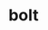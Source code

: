 ---
title: "bolt"
layout: cache
categories: [package, develop]
meta: {"compilers": ["gcc@10.3.0", "gcc@11.4.0", "gcc@9.4.0", "intel-oneapi-compilers@2025.1.0"], "num_specs": 17, "num_specs_by_stack": {"e4s": 6, "e4s-cray-sles": 2, "e4s-neoverse_v1": 2, "e4s-oneapi": 6, "e4s-power": 1, "root": 17}, "oss": ["sle_hpc15", "ubuntu20.04", "ubuntu22.04"], "platforms": ["linux"], "stacks": ["e4s", "e4s-cray-sles", "e4s-neoverse_v1", "e4s-oneapi", "e4s-power", "root"], "targets": ["neoverse_v1", "ppc64le", "x86_64_v3", "x86_64_v4"], "versions": ["2.0"]}
spec_details: [{"compiler": "gcc@11.4.0", "hash": "2kgc4zqkfo27b67idvpgv4scn5lckqyv", "os": "ubuntu22.04", "platform": "linux", "size": "-", "stacks": ["e4s", "root"], "target": "x86_64_v3", "variants": ["build_system=cmake", "build_type=Release", "generator=make", "~ipo"], "versions": ["2.0"]}, {"compiler": "intel-oneapi-compilers@2025.1.0", "hash": "5ljpnj6n2xfas7uohwurwxaf3ufnzyql", "os": "ubuntu22.04", "platform": "linux", "size": "-", "stacks": ["e4s-oneapi", "root"], "target": "x86_64_v3", "variants": ["build_system=cmake", "build_type=Release", "generator=make", "~ipo"], "versions": ["2.0"]}, {"compiler": "gcc@11.4.0", "hash": "5x7nj2kx5rsxf4dm33ficxh7tdckvz3h", "os": "ubuntu22.04", "platform": "linux", "size": "-", "stacks": ["e4s", "root"], "target": "x86_64_v3", "variants": ["build_system=cmake", "build_type=Release", "generator=make", "~ipo"], "versions": ["2.0"]}, {"compiler": "intel-oneapi-compilers@2025.1.0", "hash": "am4v5rl7gxpgrcxatkddi5si6dkymc3p", "os": "ubuntu22.04", "platform": "linux", "size": "-", "stacks": ["e4s-oneapi", "root"], "target": "x86_64_v3", "variants": ["build_system=cmake", "build_type=Release", "generator=make", "~ipo"], "versions": ["2.0"]}, {"compiler": "gcc@11.4.0", "hash": "btwsale5grvv3lesznrp66zr6iehybnp", "os": "ubuntu22.04", "platform": "linux", "size": "-", "stacks": ["e4s", "root"], "target": "x86_64_v3", "variants": ["build_system=cmake", "build_type=Release", "generator=make", "~ipo"], "versions": ["2.0"]}, {"compiler": "intel-oneapi-compilers@2025.1.0", "hash": "dbkk4qvp335x6o47zyhyfwq3hkyk3cji", "os": "ubuntu22.04", "platform": "linux", "size": "-", "stacks": ["e4s-oneapi", "root"], "target": "x86_64_v3", "variants": ["build_system=cmake", "build_type=Release", "generator=make", "~ipo"], "versions": ["2.0"]}, {"compiler": "intel-oneapi-compilers@2025.1.0", "hash": "f2v2po4benddwifftiox65e35bhf5a4e", "os": "ubuntu22.04", "platform": "linux", "size": "-", "stacks": ["e4s-oneapi", "root"], "target": "x86_64_v3", "variants": ["build_system=cmake", "build_type=Release", "generator=make", "~ipo"], "versions": ["2.0"]}, {"compiler": "gcc@11.4.0", "hash": "fbkocwphncoyuvuvhzb2ewajywnctzrh", "os": "ubuntu22.04", "platform": "linux", "size": "-", "stacks": ["e4s-neoverse_v1", "root"], "target": "neoverse_v1", "variants": ["build_system=cmake", "build_type=Release", "generator=make", "~ipo"], "versions": ["2.0"]}, {"compiler": "intel-oneapi-compilers@2025.1.0", "hash": "g5lqf47zl3xnejy7ybmlcmmaa56lq5vj", "os": "ubuntu22.04", "platform": "linux", "size": "-", "stacks": ["e4s-oneapi", "root"], "target": "x86_64_v3", "variants": ["build_system=cmake", "build_type=Release", "generator=make", "~ipo"], "versions": ["2.0"]}, {"compiler": "gcc@10.3.0", "hash": "ioc7ywjsg5ss3zxxobn4s5unv2pgnq6l", "os": "sle_hpc15", "platform": "linux", "size": "-", "stacks": ["e4s-cray-sles", "root"], "target": "x86_64_v4", "variants": ["build_system=cmake", "build_type=Release", "generator=make", "~ipo"], "versions": ["2.0"]}, {"compiler": "gcc@11.4.0", "hash": "kohngmpp3kzvz2km7z76swgcvtwnxuzr", "os": "ubuntu22.04", "platform": "linux", "size": "-", "stacks": ["e4s", "root"], "target": "x86_64_v3", "variants": ["build_system=cmake", "build_type=Release", "generator=make", "~ipo"], "versions": ["2.0"]}, {"compiler": "gcc@11.4.0", "hash": "prqa5za62hpwpmi7errmpp3oly4bzgts", "os": "ubuntu22.04", "platform": "linux", "size": "-", "stacks": ["e4s-neoverse_v1", "root"], "target": "neoverse_v1", "variants": ["build_system=cmake", "build_type=Release", "generator=make", "~ipo"], "versions": ["2.0"]}, {"compiler": "intel-oneapi-compilers@2025.1.0", "hash": "tmpzhfqvsjimisnggpsc76wdijqvdoqg", "os": "ubuntu22.04", "platform": "linux", "size": "-", "stacks": ["e4s-oneapi", "root"], "target": "x86_64_v3", "variants": ["build_system=cmake", "build_type=Release", "generator=make", "~ipo"], "versions": ["2.0"]}, {"compiler": "gcc@10.3.0", "hash": "tnzjbs4ecu2ew2dlbqftpwtcdficl5xv", "os": "sle_hpc15", "platform": "linux", "size": "-", "stacks": ["e4s-cray-sles", "root"], "target": "x86_64_v4", "variants": ["build_system=cmake", "build_type=Release", "generator=make", "~ipo"], "versions": ["2.0"]}, {"compiler": "gcc@11.4.0", "hash": "ubrrflf6doqjqajgnojufywmqdab565h", "os": "ubuntu22.04", "platform": "linux", "size": "-", "stacks": ["e4s", "root"], "target": "x86_64_v3", "variants": ["build_system=cmake", "build_type=Release", "generator=make", "~ipo"], "versions": ["2.0"]}, {"compiler": "gcc@9.4.0", "hash": "v37nk7pbeur6a74gzdzb4mbg6xr2hsto", "os": "ubuntu20.04", "platform": "linux", "size": "-", "stacks": ["e4s-power", "root"], "target": "ppc64le", "variants": ["build_system=cmake", "build_type=Release", "generator=make", "~ipo"], "versions": ["2.0"]}, {"compiler": "gcc@11.4.0", "hash": "we3exhyygcqmneay3godlzuibg5t2qzn", "os": "ubuntu22.04", "platform": "linux", "size": "-", "stacks": ["e4s", "root"], "target": "x86_64_v3", "variants": ["build_system=cmake", "build_type=Release", "generator=make", "~ipo"], "versions": ["2.0"]}]
---